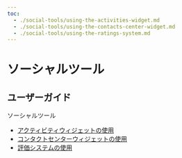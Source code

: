 ```yaml
---
toc:
  - ./social-tools/using-the-activities-widget.md
  - ./social-tools/using-the-contacts-center-widget.md
  - ./social-tools/using-the-ratings-system.md
---
```

# ソーシャルツール

ユーザーガイド
-------------

ソーシャルツール

* [アクティビティウィジェットの使用](./social-tools/using-the-activities-widget.md)
* [コンタクトセンターウィジェットの使用](./social-tools/using-the-contacts-center-widget.md)
* [評価システムの使用](./social-tools/using-the-ratings-system.md)
